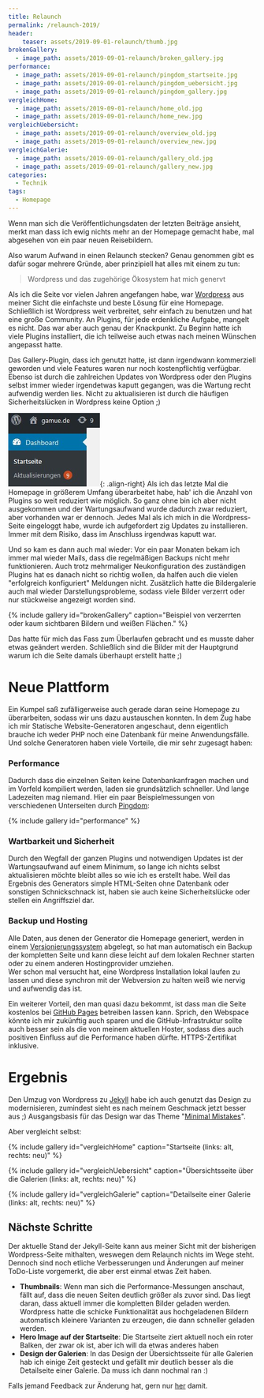 ```yaml
---
title: Relaunch
permalink: /relaunch-2019/
header:
    teaser: assets/2019-09-01-relaunch/thumb.jpg
brokenGallery:
  - image_path: assets/2019-09-01-relaunch/broken_gallery.jpg
performance:
  - image_path: assets/2019-09-01-relaunch/pingdom_startseite.jpg
  - image_path: assets/2019-09-01-relaunch/pingdom_uebersicht.jpg
  - image_path: assets/2019-09-01-relaunch/pingdom_gallery.jpg
vergleichHome:
  - image_path: assets/2019-09-01-relaunch/home_old.jpg
  - image_path: assets/2019-09-01-relaunch/home_new.jpg
vergleichUebersicht:
  - image_path: assets/2019-09-01-relaunch/overview_old.jpg
  - image_path: assets/2019-09-01-relaunch/overview_new.jpg
vergleichGalerie:
  - image_path: assets/2019-09-01-relaunch/gallery_old.jpg
  - image_path: assets/2019-09-01-relaunch/gallery_new.jpg
categories:
  - Technik
tags:
  - Homepage
---
```


Wenn man sich die Veröffentlichungsdaten der letzten Beiträge ansieht, merkt man dass ich ewig nichts mehr an der Homepage gemacht habe, mal abgesehen von ein paar neuen Reisebildern.

Also warum Aufwand in einen Relaunch stecken?
Genau genommen gibt es dafür sogar mehrere Gründe, aber prinzipiell hat alles mit einem zu tun:

> Wordpress und das zugehörige Ökosystem hat mich genervt

Als ich die Seite vor vielen Jahren angefangen habe, war [Wordpress](https://de.wordpress.org/) aus meiner Sicht die einfachste und beste Lösung für eine Homepage.
Schließlich ist Wordpress weit verbreitet, sehr einfach zu benutzen und hat eine große Community. An Plugins, für jede erdenkliche Aufgabe, mangelt es nicht.
Das war aber auch genau der Knackpunkt. Zu Beginn hatte ich viele Plugins installiert, die ich teilweise auch etwas nach meinen Wünschen angepasst hatte.

Das Gallery-Plugin, dass ich genutzt hatte, ist dann irgendwann kommerziell geworden und viele Features waren nur noch kostenpflichtig verfügbar. 
Ebenso ist durch die zahlreichen Updates von Wordpress oder den Plugins selbst immer wieder irgendetwas kaputt gegangen, was die Wartung recht aufwendig werden lies.
Nicht zu aktualisieren ist durch die häufigen Sicherheitslücken in Wordpress keine Option ;)

![image-right](/assets/2019-09-01-relaunch/updates.jpg){: .align-right}
Als ich das letzte Mal die Homepage in größerem Umfang überarbeitet habe, hab' ich die Anzahl von Plugins so weit reduziert wie möglich. 
So ganz ohne bin ich aber nicht ausgekommen und der Wartungsaufwand wurde dadurch zwar reduziert, aber vorhanden war er dennoch. 
Jedes Mal als ich mich in die Wordpress-Seite eingeloggt habe, wurde ich aufgefordert zig Updates zu installieren. Immer mit dem Risiko, dass im Anschluss irgendwas kaputt war.

Und so kam es dann auch mal wieder: Vor ein paar Monaten bekam ich immer mal wieder Mails, dass die regelmäßigen Backups nicht mehr funktionieren. 
Auch trotz mehrmaliger Neukonfiguration des zuständigen Plugins hat es danach nicht so richtig wollen, da halfen auch die vielen "erfolgreich konfiguriert" Meldungen nicht. 
Zusätzlich hatte die Bildergalerie auch mal wieder Darstellungsprobleme, sodass viele Bilder verzerrt oder nur stückweise angezeigt worden sind.

{% include gallery id="brokenGallery" caption="Beispiel von verzerrten oder kaum sichtbaren Bildern und weißen Flächen." %}

Das hatte für mich das Fass zum Überlaufen gebracht und es musste daher etwas geändert werden. Schließlich sind die Bilder mit der Hauptgrund warum ich die Seite damals überhaupt erstellt hatte ;)

# Neue Plattform

Ein Kumpel saß zufälligerweise auch gerade daran seine Homepage zu überarbeiten, sodass wir uns dazu austauschen konnten. 
In dem Zug habe ich mir Statische Website-Generatoren angeschaut, denn eigentlich brauche ich weder PHP noch eine Datenbank für meine Anwendungsfälle. 
Und solche Generatoren haben viele Vorteile, die mir sehr zugesagt haben:

### Performance 
Dadurch dass die einzelnen Seiten keine Datenbankanfragen machen und im Vorfeld kompiliert werden, laden sie grundsätzlich schneller.
Und lange Ladezeiten mag niemand.
Hier ein paar Beispielmessungen von verschiedenen Unterseiten durch [Pingdom](https://tools.pingdom.com/):

{% include gallery id="performance" %}

### Wartbarkeit und Sicherheit
Durch den Wegfall der ganzen Plugins und notwendigen Updates ist der Wartungsaufwand auf einem Minimum, so lange ich nichts selbst aktualisieren möchte bleibt alles so wie ich es erstellt habe.
Weil das Ergebnis des Generators simple HTML-Seiten ohne Datenbank oder sonstigen Schnickschnack ist, haben sie auch keine Sicherheitslücke oder stellen ein Angriffsziel dar. 

### Backup und Hosting
Alle Daten, aus denen der Generator die Homepage generiert, werden in einem [Versionierungssystem](https://git-scm.com/) abgelegt, 
so hat man automatisch ein Backup der kompletten Seite und kann diese leicht auf dem lokalen Rechner starten oder zu einem anderen Hostingprovider umziehen.       
Wer schon mal versucht hat, eine Wordpress Installation lokal laufen zu lassen und diese synchron mit der Webversion zu halten weiß wie nervig und aufwendig das ist.

Ein weiterer Vorteil, den man quasi dazu bekommt, ist dass man die Seite kostenlos bei [GitHub Pages](https://pages.github.com/) betreiben lassen kann. 
Sprich, den Webspace könnte ich mir zukünftig auch sparen und die GitHub-Infrastruktur sollte auch besser sein als die von meinem aktuellen Hoster, 
sodass dies auch positiven Einfluss auf die Performance haben dürfte. HTTPS-Zertifikat inklusive.

# Ergebnis
Den Umzug von Wordpress zu [Jekyll](https://jekyllrb.com/) habe ich auch genutzt das Design zu modernisieren, zumindest sieht es nach meinem Geschmack jetzt besser aus ;)
Ausgangsbasis für das Design war das Theme "[Minimal Mistakes](https://github.com/mmistakes/minimal-mistakes)".

Aber vergleicht selbst:

{% include gallery id="vergleichHome" caption="Startseite (links: alt, rechts: neu)" %}

{% include gallery id="vergleichUebersicht" caption="Übersichtsseite über die Galerien (links: alt, rechts: neu)" %}

{% include gallery id="vergleichGalerie" caption="Detailseite einer Galerie (links: alt, rechts: neu)" %}

## Nächste Schritte
Der aktuelle Stand der Jekyll-Seite kann aus meiner Sicht mit der bisherigen Wordpress-Seite mithalten, weswegen dem Relaunch nichts im Wege steht.
Dennoch sind noch etliche Verbesserungen und Änderungen auf meiner ToDo-Liste vorgemerkt, die aber erst einmal etwas Zeit haben.

- __Thumbnails__: Wenn man sich die Performance-Messungen anschaut, fällt auf, dass die neuen Seiten deutlich größer als zuvor sind. 
Das liegt daran, dass aktuell immer die kompletten Bilder geladen werden. 
Wordpress hatte die schicke Funktionalität aus hochgeladenen Bildern automatisch kleinere Varianten zu erzeugen, die dann schneller geladen werden.  
- __Hero Image auf der Startseite__: Die Startseite ziert aktuell noch ein roter Balken, der zwar ok ist, aber ich will da etwas anderes haben
- __Design der Galerien__: In das Design der Übersichtsseite für alle Galerien hab ich einige Zeit gesteckt und gefällt mir deutlich besser als die Detailseite einer Galerie. Da muss ich dann nochmal ran :)

Falls jemand Feedback zur Änderung hat, gern nur [her](/contact/) damit. 